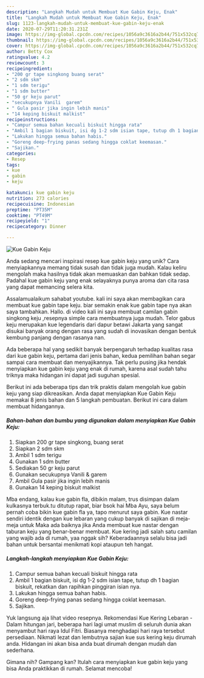 ```yaml
---
description: "Langkah Mudah untuk Membuat Kue Gabin Keju, Enak"
title: "Langkah Mudah untuk Membuat Kue Gabin Keju, Enak"
slug: 1123-langkah-mudah-untuk-membuat-kue-gabin-keju-enak
date: 2020-07-29T11:20:31.231Z
image: https://img-global.cpcdn.com/recipes/1056a9c3616a2b44/751x532cq70/kue-gabin-keju-foto-resep-utama.jpg
thumbnail: https://img-global.cpcdn.com/recipes/1056a9c3616a2b44/751x532cq70/kue-gabin-keju-foto-resep-utama.jpg
cover: https://img-global.cpcdn.com/recipes/1056a9c3616a2b44/751x532cq70/kue-gabin-keju-foto-resep-utama.jpg
author: Betty Cox
ratingvalue: 4.2
reviewcount: 3
recipeingredient:
- "200 gr tape singkong buang serat"
- "2 sdm skm"
- "1 sdm terigu"
- "1 sdm butter"
- "50 gr keju parut"
- "secukupnya Vanili  garem"
- " Gula pasir jika ingin lebih manis"
- "14 keping biskuit malkist"
recipeinstructions:
- "Campur semua bahan kecuali biskuit hingga rata"
- "Ambil 1 bagian biskuit, isi dg 1-2 sdm isian tape, tutup dh 1 bagian biskuit, rekatkan dan rapihkan pinggiran isian nya."
- "Lakukan hingga semua bahan habis."
- "Goreng deep-frying panas sedang hingga coklat keemasan."
- "Sajikan."
categories:
- Resep
tags:
- kue
- gabin
- keju

katakunci: kue gabin keju 
nutrition: 273 calories
recipecuisine: Indonesian
preptime: "PT35M"
cooktime: "PT49M"
recipeyield: "1"
recipecategory: Dinner

---
```



![Kue Gabin Keju](https://img-global.cpcdn.com/recipes/1056a9c3616a2b44/751x532cq70/kue-gabin-keju-foto-resep-utama.jpg)

Anda sedang mencari inspirasi resep kue gabin keju yang unik? Cara menyiapkannya memang tidak susah dan tidak juga mudah. Kalau keliru mengolah maka hasilnya tidak akan memuaskan dan bahkan tidak sedap. Padahal kue gabin keju yang enak selayaknya punya aroma dan cita rasa yang dapat memancing selera kita.

Assalamualaikum sahabat youtube. kali ini saya akan membagikan cara membuat kue gabin tape keju. biar semakin enak kue gabin tape nya akan saya tambahkan. Hallo. di video kali ini saya membuat camilan gabin singkong keju ,resepnya simple cara membuatnya juga mudah. Telor gabus keju merupakan kue legendaris dari dapur betawi Jakarta yang sangat disukai banyak orang dengan rasa yang sudah di inovasikan dengan bentuk kembung panjang dengan rasanya nan.

Ada beberapa hal yang sedikit banyak berpengaruh terhadap kualitas rasa dari kue gabin keju, pertama dari jenis bahan, kedua pemilihan bahan segar sampai cara membuat dan menyajikannya. Tak perlu pusing jika hendak menyiapkan kue gabin keju yang enak di rumah, karena asal sudah tahu triknya maka hidangan ini dapat jadi suguhan spesial.


Berikut ini ada beberapa tips dan trik praktis dalam mengolah kue gabin keju yang siap dikreasikan. Anda dapat menyiapkan Kue Gabin Keju memakai 8 jenis bahan dan 5 langkah pembuatan. Berikut ini cara dalam membuat hidangannya.

<!--inarticleads1-->

##### Bahan-bahan dan bumbu yang digunakan dalam menyiapkan Kue Gabin Keju:

1. Siapkan 200 gr tape singkong, buang serat
1. Siapkan 2 sdm skm
1. Ambil 1 sdm terigu
1. Gunakan 1 sdm butter
1. Sediakan 50 gr keju parut
1. Gunakan secukupnya Vanili &amp; garem
1. Ambil  Gula pasir jika ingin lebih manis
1. Gunakan 14 keping biskuit malkist


Mba endang, kalau kue gabin fla, dibikin malam, trus disimpan dalam kulkasnya terbuk.tu ditutup rapat, biar bsok hai Mba Ayu, saya belum pernah coba bikin kue gabin fla ya, tapo menurut saya gabin. Kue nastar sendiri identik dengan kue lebaran yang cukup banyak di sajikan di meja-meja untuk Maka ada baiknya jika Anda membuat kue nastar dengan taburan keju yang benar-benar membuat. Kue kering jadi salah satu camilan yang wajib ada di rumah, yaa nggak sih? Keberadaannya selalu bisa jadi bahan untuk bersantai menikmati kopi ataupun teh hangat. 

<!--inarticleads2-->

##### Langkah-langkah menyiapkan Kue Gabin Keju:

1. Campur semua bahan kecuali biskuit hingga rata
1. Ambil 1 bagian biskuit, isi dg 1-2 sdm isian tape, tutup dh 1 bagian biskuit, rekatkan dan rapihkan pinggiran isian nya.
1. Lakukan hingga semua bahan habis.
1. Goreng deep-frying panas sedang hingga coklat keemasan.
1. Sajikan.


Yuk langsung aja lihat video resepnya. Rekomendasi Kue Kering Lebaran - Dalam hitungan jari, beberapa hari lagi umat muslim di seluruh dunia akan menyambut hari raya Idul Fitri. Biasanya menghadapi hari raya tersebut persediaan. Nikmati lezat dan lembutnya sajian kue sus kering keju dirumah anda. Hidangan ini akan bisa anda buat dirumah dengan mudah dan sederhana. 

Gimana nih? Gampang kan? Itulah cara menyiapkan kue gabin keju yang bisa Anda praktikkan di rumah. Selamat mencoba!
